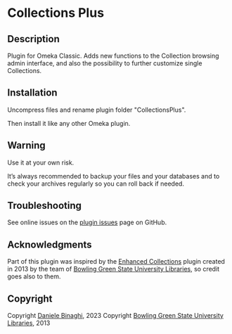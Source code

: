 # Collections Plus

## Description

Plugin for Omeka Classic. Adds new functions to the Collection browsing admin interface, and also the possibility to further customize single Collections.

## Installation
Uncompress files and rename plugin folder "CollectionsPlus".

Then install it like any other Omeka plugin.

## Warning
Use it at your own risk.

It’s always recommended to backup your files and your databases and to check your archives regularly so you can roll back if needed.

## Troubleshooting
See online issues on the <a href="https://github.com/DBinaghi/plugin-CollectionsPlus/issues" target="_blank">plugin issues</a> page on GitHub.

## Acknowledgments
Part of this plugin was inspired by the [Enhanced Collections](https://github.com/BGSU-LITS/Enhanced-Collections-Plugin) plugin created in 2013 by the team of [Bowling Green State University Libraries](http://ul2.bgsu.edu/labs/), so credit goes also to them.

## Copyright
Copyright [Daniele Binaghi](https://github.com/DBinaghi), 2023
Copyright [Bowling Green State University Libraries](http://ul2.bgsu.edu/labs/), 2013

